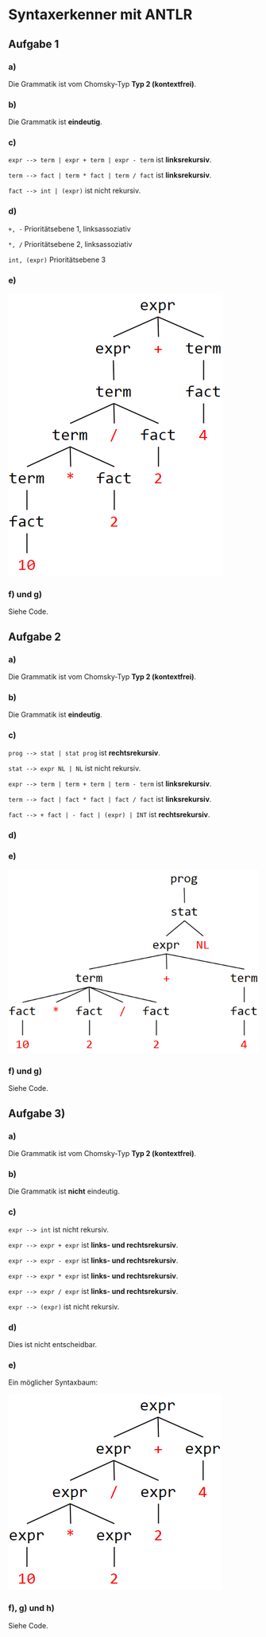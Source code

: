 # Syntaxerkenner mit ANTLR

## Aufgabe 1

### a)

Die Grammatik ist vom Chomsky-Typ **Typ 2 (kontextfrei)**.

### b)

Die Grammatik ist **eindeutig**.

### c)

`expr --> term | expr + term | expr - term` ist **linksrekursiv**.

`term --> fact | term * fact | term / fact` ist **linksrekursiv**. 

`fact --> int | (expr)` ist nicht rekursiv.

### d)

`+, -` Prioritätsebene 1, linksassoziativ

`*, /` Prioritätsebene 2, linksassoziativ

`int, (expr)` Prioritätsebene 3

### e)

![Syntaxbaum](syntaxtree1.png)

### f) und g)

Siehe Code.

## Aufgabe 2

### a)

Die Grammatik ist vom Chomsky-Typ **Typ 2 (kontextfrei)**.

### b)

Die Grammatik ist **eindeutig**.

### c)

`prog --> stat | stat prog` ist **rechtsrekursiv**.

`stat --> expr NL | NL` ist nicht rekursiv.

`expr --> term | term + term | term - term` ist **linksrekursiv**.

`term --> fact | fact * fact | fact / fact` ist **linksrekursiv**.

`fact --> + fact | - fact | (expr) | INT` ist **rechtsrekursiv**.

### d)

### e)

![Syntaxbaum](syntaxtree2.png)

### f) und g)

Siehe Code.

## Aufgabe 3)

### a)

Die Grammatik ist vom Chomsky-Typ **Typ 2 (kontextfrei)**.

### b)

Die Grammatik ist **nicht** eindeutig.

### c)

`expr --> int` ist nicht rekursiv.

`expr --> expr + expr` ist **links- und rechtsrekursiv**.

`expr --> expr - expr` ist **links- und rechtsrekursiv**.

`expr --> expr * expr` ist **links- und rechtsrekursiv**.

`expr --> expr / expr` ist **links- und rechtsrekursiv**.

`expr --> (expr)` ist nicht rekursiv.

### d)

Dies ist nicht entscheidbar.

### e)

Ein möglicher Syntaxbaum:

![Syntaxbaum](syntaxtree3.png)

### f), g) und h)

Siehe Code.